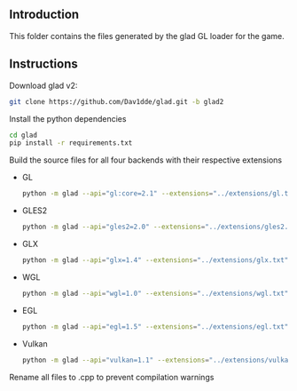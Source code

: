 ## Introduction

This folder contains the files generated by the glad GL loader for the game.

## Instructions

Download glad v2:
```sh
git clone https://github.com/Dav1dde/glad.git -b glad2
```

Install the python dependencies
```sh
cd glad
pip install -r requirements.txt
```

Build the source files for all four backends with their respective extensions
- GL
    ```sh
    python -m glad --api="gl:core=2.1" --extensions="../extensions/gl.txt" --out-path="../" c
    ```
- GLES2
    ```sh
    python -m glad --api="gles2=2.0" --extensions="../extensions/gles2.txt" --out-path="../" c
    ```
- GLX
    ```sh
    python -m glad --api="glx=1.4" --extensions="../extensions/glx.txt" --out-path="../" c
    ```
- WGL
    ```sh
    python -m glad --api="wgl=1.0" --extensions="../extensions/wgl.txt" --out-path="../" c
    ```
- EGL
    ```sh
    python -m glad --api="egl=1.5" --extensions="../extensions/egl.txt" --out-path="../" c
    ```
- Vulkan
    ```sh
    python -m glad --api="vulkan=1.1" --extensions="../extensions/vulkan.txt" --out-path="../" c
    ```

Rename all files to .cpp to prevent compilation warnings
